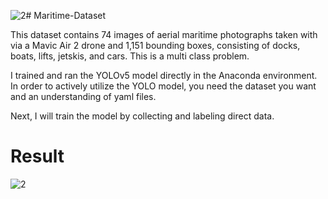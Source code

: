 ![2](https://github.com/BinnieJoe/Maritime-Dataset/assets/167211454/d3137e09-0074-413c-928c-ba3c834faffd)# Maritime-Dataset

This dataset contains 74 images of aerial maritime photographs taken with via a Mavic Air 2 drone and 1,151 bounding boxes, consisting of docks, boats, lifts, jetskis, and cars. This is a multi class problem.

I trained and ran the YOLOv5 model directly in the Anaconda environment.
In order to actively utilize the YOLO model, 
you need the dataset you want and an understanding of yaml files.

Next, I will train the model by collecting and labeling direct data.

# Result
![2](https://github.com/BinnieJoe/Maritime-Dataset/assets/167211454/d34e167c-08ca-4f0e-8036-541a45b18338)
